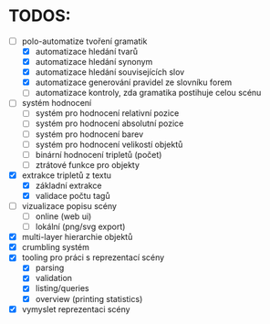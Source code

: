 # TODOS:
- [ ] polo-automatize tvoření gramatik
	- [x] automatizace hledání tvarů
	- [x] automatizace hledání synonym
	- [x] automatizace hledání souvisejících slov
	- [x] automatizace generování pravidel ze slovníku forem
	- [ ] automatizace kontroly, zda gramatika postihuje celou scénu
- [ ] systém hodnocení
	- [ ] systém pro hodnocení relativní pozice
	- [ ] systém pro hodnocení absolutní pozice
	- [ ] systém pro hodnocení barev
	- [ ] systém pro hodnocení velikostí objektů
	- [ ] binární hodnocení tripletů (počet)
	- [ ] ztrátové funkce pro objekty
- [x] extrakce tripletů z textu
	- [x] základní extrakce
	- [x] validace počtu tagů
- [ ] vizualizace popisu scény
	- [ ] online (web ui)
	- [ ] lokální (png/svg export)
- [x] multi-layer hierarchie objektů
- [x] crumbling systém
- [x] tooling pro práci s reprezentací scény
	- [x] parsing
	- [x] validation
	- [x] listing/queries
	- [x] overview (printing statistics)
- [x] vymyslet reprezentaci scény
